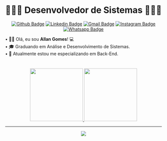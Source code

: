 ## <h1 class="titulo-principal" align="center">👨🏾‍💻 Desenvolvedor de Sistemas 👨🏾‍💻

<div align="center">
  
  [![Github Badge](https://img.shields.io/badge/-Github-000?style=flat-square&logo=Github&logoColor=white&link=https://github.com/allansgsdev)](https://github.com/allansgsdev)
  [![Linkedin Badge](https://img.shields.io/badge/-LinkedIn-blue?style=flat-square&logo=Linkedin&logoColor=white&link=https://www.linkedin.com/in/allanscgomes/)](https://www.linkedin.com/in/allanscgomes/)
  [![Gmail Badge](https://img.shields.io/badge/-Gmail-c14438?style=flat-square&logo=Gmail&logoColor=white&link=mailto:allanscgomes.dev@gmail.com)](mailto:allanscgomes.dev@gmail.com)
  [![Instagram Badge](https://img.shields.io/badge/Instagram-E4405F?style=flat-square&logo=instagram&logoColor=white&link=https://www.instagram.com/allansgs/)](https://www.instagram.com/allansgs/)
  [![Whatsapp Badge](https://img.shields.io/badge/WhatsApp-25D366?style=flat-square&logo=whatsapp&logoColor=white&link=https://api.whatsapp.com/send?phone=5571993462742)](https://api.whatsapp.com/send?phone=5571993462742)
  
</div>
</h1>

• 👦🏾 Olá, eu sou <strong>Allan Gomes</strong>! :computer: </br>
• 🎓 Graduando em Análise e Desenvolvimento de Sistemas. </br>
• :briefcase: Atualmente estou me especializando em Back-End. <br>
#

<div align="center">
  <a href="https://github.com/allansgsdev">
  <img height="170em" src="https://github-readme-stats.vercel.app/api?username=allansgsdev&show_icons=true&theme=dracula&include_all_commits=true&count_private=true&cache_seconds=1800"/>
  <img height="170em" src="https://github-readme-stats.vercel.app/api/top-langs/?username=allansgsdev&layout=compact&langs_count=7&theme=dracula&cache_seconds=1800"/>
</div>

---

<p align="center">
  <a href="https://skillicons.dev">
    <img src="https://skillicons.dev/icons?i=html,css,js,php,py,c,git,github,arduino,pycharm,androidstudio,notion,discord,pr,ae" />
  </a>
</p>


<!--
**allansgsdev/allansgsdev** is a ✨ _special_ ✨ repository because its `README.md` (this file) appears on your GitHub profile.

Here are some ideas to get you started:

- 🔭 I’m currently working on ...
- 🌱 I’m currently learning ...
- 👯 I’m looking to collaborate on ...
- 🤔 I’m looking for help with ...
- 💬 Ask me about ...
- 📫 How to reach me: ...
- 😄 Pronouns: ...
- ⚡ Fun fact: ...
-->
